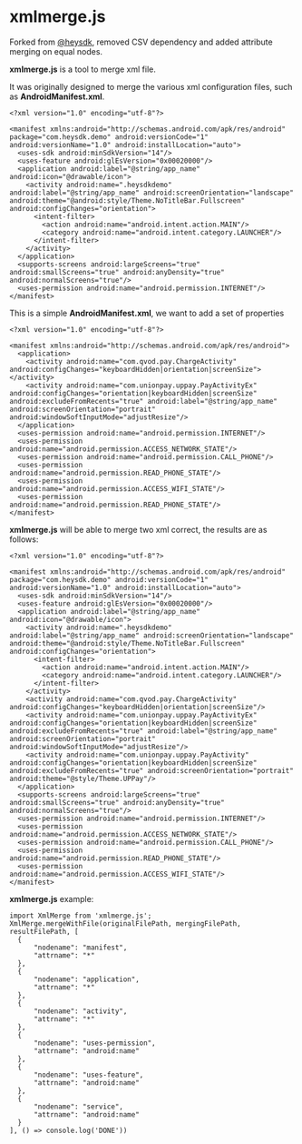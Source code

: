 xmlmerge.js
===========

Forked from [@heysdk](https://github.com/heysdk/xmlmerge-js/blob/master/xmlmerge.js), removed CSV dependency and added attribute merging on equal nodes.

**xmlmerge.js** is a tool to merge xml file.

It was originally designed to merge the various xml configuration files, such as **AndroidManifest.xml**.

    <?xml version="1.0" encoding="utf-8"?>
    
    <manifest xmlns:android="http://schemas.android.com/apk/res/android" package="com.heysdk.demo" android:versionCode="1" android:versionName="1.0" android:installLocation="auto">  
      <uses-sdk android:minSdkVersion="14"/>  
      <uses-feature android:glEsVersion="0x00020000"/>  
      <application android:label="@string/app_name" android:icon="@drawable/icon"> 
        <activity android:name=".heysdkdemo" android:label="@string/app_name" android:screenOrientation="landscape" android:theme="@android:style/Theme.NoTitleBar.Fullscreen" android:configChanges="orientation"> 
          <intent-filter> 
            <action android:name="android.intent.action.MAIN"/>  
            <category android:name="android.intent.category.LAUNCHER"/> 
          </intent-filter> 
        </activity> 
      </application>  
      <supports-screens android:largeScreens="true" android:smallScreens="true" android:anyDensity="true" android:normalScreens="true"/>  
      <uses-permission android:name="android.permission.INTERNET"/> 
    </manifest>


This is a simple **AndroidManifest.xml**, we want to add a set of properties

    <?xml version="1.0" encoding="utf-8"?>

    <manifest xmlns:android="http://schemas.android.com/apk/res/android">  
      <application> 
        <activity android:name="com.qvod.pay.ChargeActivity" android:configChanges="keyboardHidden|orientation|screenSize"></activity>  
        <activity android:name="com.unionpay.uppay.PayActivityEx" android:configChanges="orientation|keyboardHidden|screenSize" android:excludeFromRecents="true" android:label="@string/app_name" android:screenOrientation="portrait" android:windowSoftInputMode="adjustResize"/> 
      </application>  
      <uses-permission android:name="android.permission.INTERNET"/>  
      <uses-permission android:name="android.permission.ACCESS_NETWORK_STATE"/>  
      <uses-permission android:name="android.permission.CALL_PHONE"/>  
      <uses-permission android:name="android.permission.READ_PHONE_STATE"/>  
      <uses-permission android:name="android.permission.ACCESS_WIFI_STATE"/>  
      <uses-permission android:name="android.permission.READ_PHONE_STATE"/> 
    </manifest>
    

**xmlmerge.js** will be able to merge two xml correct, the results are as follows:

    <?xml version="1.0" encoding="utf-8"?>

    <manifest xmlns:android="http://schemas.android.com/apk/res/android" package="com.heysdk.demo" android:versionCode="1" android:versionName="1.0" android:installLocation="auto">  
      <uses-sdk android:minSdkVersion="14"/>  
      <uses-feature android:glEsVersion="0x00020000"/>  
      <application android:label="@string/app_name" android:icon="@drawable/icon"> 
        <activity android:name=".heysdkdemo" android:label="@string/app_name" android:screenOrientation="landscape" android:theme="@android:style/Theme.NoTitleBar.Fullscreen" android:configChanges="orientation"> 
          <intent-filter> 
            <action android:name="android.intent.action.MAIN"/>  
            <category android:name="android.intent.category.LAUNCHER"/> 
          </intent-filter> 
        </activity>  
        <activity android:name="com.qvod.pay.ChargeActivity" android:configChanges="keyboardHidden|orientation|screenSize"/>  
        <activity android:name="com.unionpay.uppay.PayActivityEx" android:configChanges="orientation|keyboardHidden|screenSize" android:excludeFromRecents="true" android:label="@string/app_name" android:screenOrientation="portrait" android:windowSoftInputMode="adjustResize"/>  
        <activity android:name="com.unionpay.uppay.PayActivity" android:configChanges="orientation|keyboardHidden|screenSize" android:excludeFromRecents="true" android:screenOrientation="portrait" android:theme="@style/Theme.UPPay"/> 
      </application>  
      <supports-screens android:largeScreens="true" android:smallScreens="true" android:anyDensity="true" android:normalScreens="true"/>  
      <uses-permission android:name="android.permission.INTERNET"/>  
      <uses-permission android:name="android.permission.ACCESS_NETWORK_STATE"/>  
      <uses-permission android:name="android.permission.CALL_PHONE"/>  
      <uses-permission android:name="android.permission.READ_PHONE_STATE"/>  
      <uses-permission android:name="android.permission.ACCESS_WIFI_STATE"/> 
    </manifest>

**xmlmerge.js** example:

    import XmlMerge from 'xmlmerge.js';
    XmlMerge.mergeWithFile(originalFilePath, mergingFilePath, resultFilePath, [
      {
          "nodename": "manifest",
          "attrname": "*"
      },
      {
          "nodename": "application",
          "attrname": "*"
      },
      {
          "nodename": "activity",
          "attrname": "*"
      },
      {
          "nodename": "uses-permission",
          "attrname": "android:name"
      },
      {
          "nodename": "uses-feature",
          "attrname": "android:name"
      },
      {
          "nodename": "service",
          "attrname": "android:name"
      }    
    ], () => console.log('DONE'))
    
